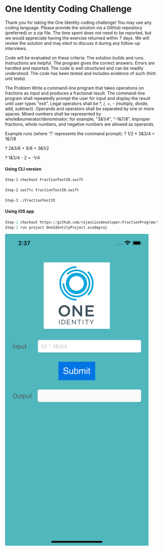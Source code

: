 
# One Identity Coding Challenge

Thank you for taking the One Identity coding challenge!  You may use any coding language.  Please provide the solution via a GitHub repository (preferred) or a zip file.  The time spent does not need to be reported, but we would appreciate having the exercise returned within 7 days.  We will review the solution and may elect to discuss it during any follow-up interviews.

Code will be evaluated on these criteria:
The solution builds and runs. Instructions are helpful.
The program gives the correct answers.
Errors are handled and reported.
The code is well structured and can be readily understood.
The code has been tested and includes evidence of such (hint: unit tests).

The Problem
Write a command-line program that takes operations on fractions as input and produces a fractional result.
The command-line program shall repeatedly prompt the user for input and display the result until user types "exit".
Legal operators shall be *,  /,  +,  - (multiply, divide, add, subtract).
Operands and operators shall be separated by one or more spaces.
Mixed numbers shall be represented by whole&numerator/denominator; for example, "3&1/4", “-1&7/8”.
Improper fractions, whole numbers, and negative numbers are allowed as operands. 

Example runs (where '?' represents the command prompt):
? 1/2 * 3&3/4 = 1&7/8 

? 2&3/8 + 9/8 = 3&1/2

? 1&3/4 - 2 = -1/4


#### Using CLI version
```bash
Step-1 checkout FractionTestIO.swift

Step-2 swiftc FractionTestIO.swift

Step-3 ./FractionTestIO
```

#### Using iOS app

```python
Step-1 checkout https://github.com/rajaniiosdeveloper/FractionProgram/tree/main/OneIdentityiOSApp
Step-2 run project OneIdentityProject.xcodeproj
```
![sample screen](https://github.com/rajaniiosdeveloper/FractionProgram/blob/main/OneIdentityiOSApp/sampleImage.png?raw=true=200)
